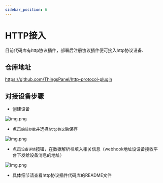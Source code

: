```yaml
---
sidebar_position: 6
---
```


# HTTP接入
目前代码库有http协议插件，部署后注册协议插件便可接入http协议设备.

## 仓库地址
https://github.com/ThingsPanel/http-protocol-plugin

## 对接设备步骤
- 创建设备

![img.png](image/http01.png)
- 点击`编辑参数`并选择`http协议`后保存

![img.png](image/http02.png)
- 点击`设备详情`按钮，在数据解析栏填入相关信息（webhook地址设设备接收平台下发给设备消息的地址）

![img.png](image/http03.png)
- 具体细节请查看http协议插件代码库的README文件

